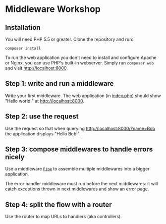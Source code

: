 # Middleware Workshop

## Installation

You will need PHP 5.5 or greater. Clone the repository and run:

```
composer install
```

To run the web application you don't need to install and configure Apache or Nginx, you can use PHP's built-in webserver. Simply run `composer web` and visit [http://localhost:8000](http://localhost:8000/).

## Step 1: write and run a middleware

Write your first middleware. The web application (in [index.php](web/index.php)) should show "Hello world!" at [http://localhost:8000](http://localhost:8000/).

## Step 2: use the request

Use the request so that when querying [http://localhost:8000/?name=Bob](http://localhost:8000/?name=Bob) the application displays "Hello Bob!".

## Step 3: compose middlewares to handle errors nicely

Use a middleware [`Pipe`](src/Middleware/Pipe.php) to assemble multiple middlewares into a bigger application.

The error handler middleware must run before the next middlewares: it will catch exceptions thrown in next middlewares and show an error page.

## Step 4: split the flow with a router

Use the router to map URLs to handlers (aka controllers).

